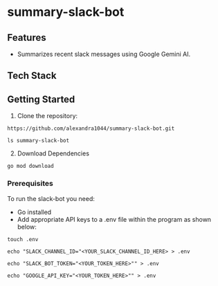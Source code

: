 # summary-slack-bot

## Features
- Summarizes recent slack messages using Google Gemini AI.
## Tech Stack

## Getting Started

1. Clone the repository:
```
https://github.com/alexandra1044/summary-slack-bot.git
```
```
ls summary-slack-bot
```
2. Download Dependencies

```
go mod download
```


### Prerequisites 

To run the slack-bot you need:

- Go installed
- Add appropriate API keys to a .env file within the program as shown below:

```
touch .env

echo "SLACK_CHANNEL_ID="<YOUR_SLACK_CHANNEL_ID_HERE> > .env

echo "SLACK_BOT_TOKEN="<YOUR_TOKEN_HERE>"" > .env

echo "GOOGLE_API_KEY="<YOUR_TOKEN_HERE>"" > .env
```